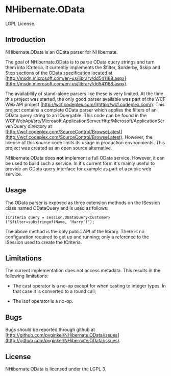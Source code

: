 # NHibernate.OData

LGPL License.

## Introduction

NHibernate.OData is an OData parser for NHibernate.

The goal of NHibernate.OData is to parse OData query strings and turn them
into ICriteria. It currently implements the $filter, $orderby, $skip and
$top sections of the OData specification located at
[http://msdn.microsoft.com/en-us/library/dd541188.aspx](http://msdn.microsoft.com/en-us/library/dd541188.aspx).

The availability of stand-alone parsers like these is very limited. At the time
this project was started, the only good parser available was part
of the WCF Web API project [http://wcf.codeplex.com/](http://wcf.codeplex.com/).
This project contains a complete OData parser which applies the filters
of an OData query string to an IQueryable. This code can be found in the
WCFWebApi/src/Microsoft.ApplicationServer.Http/Microsoft/ApplicationServer/Query
directory at [http://wcf.codeplex.com/SourceControl/BrowseLatest](http://wcf.codeplex.com/SourceControl/BrowseLatest).
However, the license of this source code limits its usage in production
environments. This project was created as an open source alternative.

NHibernate.OData does **not** implement a full OData service. However, it can
be used to build such a service. In it's current form it's mainly useful to
provide an OData query interface for example as part of a public web service.

## Usage

The OData parser is exposed as three extension methods on the ISession class
named ODataQuery and is used as follows:

    ICriteria query = session.ODataQuery<Customer>("$filter=substringof(Name, 'Harry')");

The above method is the only public API of the library. There is no configuration
required to get up and running; only a reference to the ISession used to create
the ICriteria.

## Limitations

The current implementation does not access metadata. This results in the
following limitations:

* The cast operator is a no-op except for when casting to integer types. In that case it is converted to a round call;

* The isof operator is a no-op.

## Bugs

Bugs should be reported through github at
[http://github.com/pvginkel/NHibernate.OData/issues](http://github.com/pvginkel/NHibernate.OData/issues).

## License

NHibernate.OData is licensed under the LGPL 3.
